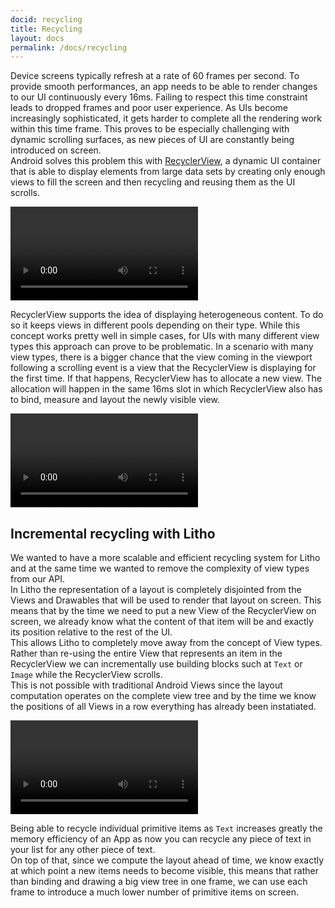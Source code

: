 ```yaml
---
docid: recycling
title: Recycling
layout: docs
permalink: /docs/recycling
---
```


Device screens typically refresh at a rate of 60 frames per second. To provide smooth performances, an app needs to be able to render changes to our UI continuously every 16ms. Failing to respect this time constraint leads to dropped frames and poor user experience.
As UIs become increasingly sophisticated, it gets harder to complete all the rendering work within this time frame. This proves to be especially challenging with dynamic scrolling surfaces, as new pieces of UI are constantly being introduced on screen.   
Android solves this problem this with [RecyclerView](https://developer.android.com/guide/topics/ui/layout/recyclerview.html), a dynamic UI container that is able to display elements from large data sets by creating only enough views to fill the screen and then recycling and reusing them as the UI scrolls.

<video loop autoplay class="video">
  <source type="video/mp4" src="/static/videos/recycler_view.mp4"></source>
  <p>Your browser does not support the video element.</p>
</video>


RecyclerView supports the idea of displaying heterogeneous content. To do so it keeps views in different pools depending on their type.
While this concept works pretty well in simple cases, for UIs with many different view types this approach can prove to be problematic.
In a scenario with many view types, there is a bigger chance that the view coming in the viewport following a scrolling event is a view that the RecyclerView is displaying for the first time.
If that happens, RecyclerView has to allocate a new view. The allocation will happen in the same 16ms slot in which RecyclerView also has to bind, measure and layout the newly visible view.


<video loop autoplay class="video">
  <source type="video/mp4" src="/static/videos/multiple_view_types.mp4"></source>
  <p>Your browser does not support the video element.</p>
</video>


## Incremental recycling with Litho

We wanted to have a more scalable and efficient recycling system for Litho and at the same time we wanted to remove the complexity of view types from our API.  
In Litho the representation of a layout is completely disjointed from the Views and Drawables that will be used to render that layout on screen. This means that by the time we need to put a new View of the RecyclerView on screen, we already know what the content of that item will be and exactly its position relative to the rest of the UI.  
This allows Litho to completely move away from the concept of View types. Rather than re-using the entire View that represents an item in the RecyclerView we can incrementally use building blocks such at `Text` or `Image` while the RecyclerView scrolls.  
This is not possible with traditional Android Views since the layout computation operates on the complete view tree and by the time we know the positions of all Views in a row everything has already been instatiated.

<video loop autoplay class="video">
  <source type="video/mp4" src="/static/videos/incremental_recycling.mp4"></source>
  <p>Your browser does not support the video element.</p>
</video>

Being able to recycle individual primitive items as `Text` increases greatly the memory efficiency of an App as now you can recycle any piece of text in your list for any other piece of text.  
On top of that, since we compute the layout ahead of time, we know exactly at which point a new items needs to become visible, this means that rather than binding and drawing a big view tree in one frame, we can use each frame to introduce a much lower number of primitive items on screen.
